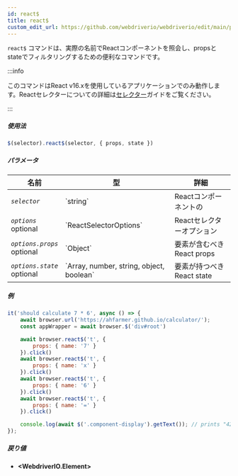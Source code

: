 ```yaml
---
id: react$
title: react$
custom_edit_url: https://github.com/webdriverio/webdriverio/edit/main/packages/webdriverio/src/commands/element/react$.ts
---
```


`react$` コマンドは、実際の名前でReactコンポーネントを照会し、propsとstateでフィルタリングするための便利なコマンドです。

:::info

このコマンドはReact v16.xを使用しているアプリケーションでのみ動作します。Reactセレクターについての詳細は[セレクター](/docs/selectors#react-selectors)ガイドをご覧ください。

:::

##### 使用法

```js
$(selector).react$(selector, { props, state })
```

##### パラメータ

<table>
  <thead>
    <tr>
      <th>名前</th><th>型</th><th>詳細</th>
    </tr>
  </thead>
  <tbody>
    <tr>
      <td><code><var>selector</var></code></td>
      <td>`string`</td>
      <td>Reactコンポーネントの</td>
    </tr>
    <tr>
      <td><code><var>options</var></code><br /><span className="label labelWarning">optional</span></td>
      <td>`ReactSelectorOptions`</td>
      <td>Reactセレクターオプション</td>
    </tr>
    <tr>
      <td><code><var>options.props</var></code><br /><span className="label labelWarning">optional</span></td>
      <td>`Object`</td>
      <td>要素が含むべきReact props</td>
    </tr>
    <tr>
      <td><code><var>options.state</var></code><br /><span className="label labelWarning">optional</span></td>
      <td>`Array<any>, number, string, object, boolean`</td>
      <td>要素が持つべきReact state</td>
    </tr>
  </tbody>
</table>

##### 例

```js title="pause.js"
it('should calculate 7 * 6', async () => {
    await browser.url('https://ahfarmer.github.io/calculator/');
    const appWrapper = await browser.$('div#root')

    await browser.react$('t', {
        props: { name: '7' }
    }).click()
    await browser.react$('t', {
        props: { name: 'x' }
    }).click()
    await browser.react$('t', {
        props: { name: '6' }
    }).click()
    await browser.react$('t', {
        props: { name: '=' }
    }).click()

    console.log(await $('.component-display').getText()); // prints "42"
});
```

##### 戻り値

- **&lt;WebdriverIO.Element&gt;**